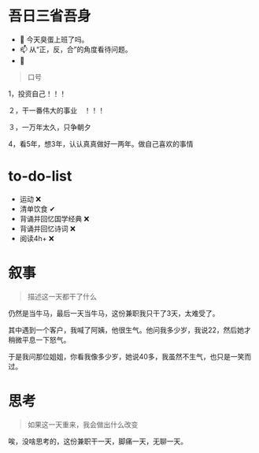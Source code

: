

# 吾日三省吾身

- 🌱  今天臭蛋上班了吗。
- 📫  从“正，反，合”的角度看待问题。
- 💬  



> 口号

1，投资自己！！！

２，干一番伟大的事业　！！！

３，一万年太久，只争朝夕

4，看5年，想3年，认认真真做好一两年。做自己喜欢的事情

# to-do-list

- 运动 ❌ 
- 清单饮食 ✔
- 背诵并回忆国学经典 ❌ 
- 背诵并回忆诗词 ❌
- 阅读4h+ ❌  



# 叙事

> 描述这一天都干了什么

仍然是当牛马，最后一天当牛马，这份兼职我只干了3天，太难受了。

其中遇到一个客户，我喊了阿姨，他很生气。他问我多少岁，我说22，然后她才稍微平息一下怒气。

于是我问那位姐姐，你看我像多少岁，她说40多，我虽然不生气，也只是一笑而过。



# 思考

> 如果这一天重来，我会做出什么改变

唉，没啥思考的，这份兼职干一天，脚痛一天，无聊一天。

